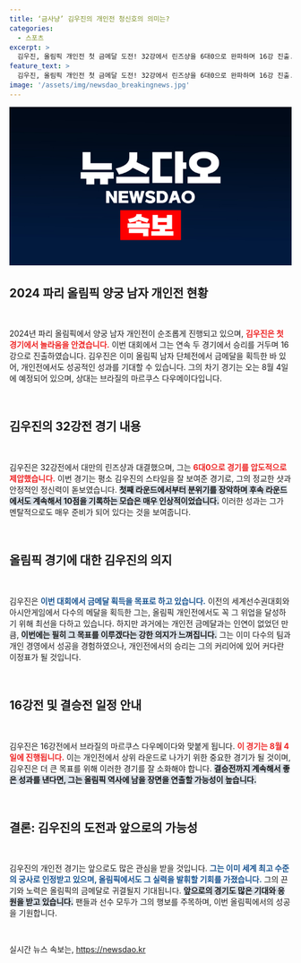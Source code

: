 ```yaml
---
title: ‘금사냥’ 김우진의 개인전 청신호의 의미는?
categories:
  - 스포츠
excerpt: >
  김우진, 올림픽 개인전 첫 금메달 도전! 32강에서 린즈샹을 6대0으로 완파하며 16강 진출. 8월 4일 펼쳐지는 중요한 대결에서의 활약에 귀추가 주목된다. 주목할 만한 순간이 기다리고 있다!
feature_text: >
  김우진, 올림픽 개인전 첫 금메달 도전! 32강에서 린즈샹을 6대0으로 완파하며 16강 진출. 8월 4일 펼쳐지는 중요한 대결에서의 활약에 귀추가 주목된다. 주목할 만한 순간이 기다리고 있다!
image: '/assets/img/newsdao_breakingnews.jpg'
---
```


<p><img src="/assets/img/newsdao_breakingnews.jpg" alt="firstkoreanews 속보" /></p>

<h2 data-ke-size="size26">2024 파리 올림픽 양궁 남자 개인전 현황</h2>

<p data-ke-size="size16">&nbsp;</p>

<p data-ke-size="size16">2024년 파리 올림픽에서 양궁 남자 개인전이 순조롭게 진행되고 있으며, <b><span style="color: #ee2323;">김우진은 첫 경기에서 놀라움을 안겼습니다.</span></b> 이번 대회에서 그는 연속 두 경기에서 승리를 거두며 16강으로 진출하였습니다. 김우진은 이미 올림픽 남자 단체전에서 금메달을 획득한 바 있어, 개인전에서도 성공적인 성과를 기대할 수 있습니다. 그의 차기 경기는 오는 8월 4일에 예정되어 있으며, 상대는 브라질의 마르쿠스 다우메이다입니다.</p>

<p data-ke-size="size16">&nbsp;</p>

<h2 data-ke-size="size26">김우진의 32강전 경기 내용</h2>

<p data-ke-size="size16">&nbsp;</p>

<p data-ke-size="size16">김우진은 32강전에서 대만의 린즈샹과 대결했으며, 그는 <b><span style="color: #ee2323;">6대0으로 경기를 압도적으로 제압했습니다.</span></b> 이번 경기는 평소 김우진의 스타일을 잘 보여준 경기로, 그의 정교한 샷과 안정적인 정신력이 돋보였습니다. <b><span style="background-color: #21538527;">첫째 라운드에서부터 분위기를 장악하며 후속 라운드에서도 계속해서 10점을 기록하는 모습은 매우 인상적이었습니다.</span></b> 이러한 성과는 그가 멘탈적으로도 매우 준비가 되어 있다는 것을 보여줍니다.</p>

<p data-ke-size="size16">&nbsp;</p>

<h2 data-ke-size="size26">올림픽 경기에 대한 김우진의 의지</h2>

<p data-ke-size="size16">&nbsp;</p>

<p data-ke-size="size16">김우진은 <b><span style="color: #1a5490;">이번 대회에서 금메달 획득을 목표로 하고 있습니다.</span></b> 이전의 세계선수권대회와 아시안게임에서 다수의 메달을 획득한 그는, 올림픽 개인전에서도 꼭 그 위업을 달성하기 위해 최선을 다하고 있습니다. 하지만 과거에는 개인전 금메달과는 인연이 없었던 만큼, <b><span style="background-color: #21538527;">이번에는 필히 그 목표를 이루겠다는 강한 의지가 느껴집니다.</span></b> 그는 이미 다수의 팀과 개인 경영에서 성공을 경험하였으나, 개인전에서의 승리는 그의 커리어에 있어 커다란 이정표가 될 것입니다.</p>

<p data-ke-size="size16">&nbsp;</p>

<h2 data-ke-size="size26">16강전 및 결승전 일정 안내</h2>

<p data-ke-size="size16">&nbsp;</p>

<p data-ke-size="size16">김우진은 16강전에서 브라질의 마르쿠스 다우메이다와 맞붙게 됩니다. <b><span style="color: #ee2323;">이 경기는 8월 4일에 진행됩니다.</span></b> 이는 개인전에서 상위 라운드로 나가기 위한 중요한 경기가 될 것이며, 김우진은 더 큰 목표를 위해 이러한 경기를 잘 소화해야 합니다. <b><span style="background-color: #21538527;">결승전까지 계속해서 좋은 성과를 낸다면, 그는 올림픽 역사에 남을 장면을 연출할 가능성이 높습니다.</span></b></p>

<p data-ke-size="size16">&nbsp;</p>

<h2 data-ke-size="size26">결론: 김우진의 도전과 앞으로의 가능성</h2>

<p data-ke-size="size16">&nbsp;</p>

<p data-ke-size="size16">김우진의 개인전 경기는 앞으로도 많은 관심을 받을 것입니다. <b><span style="color: #1a5490;">그는 이미 세계 최고 수준의 궁사로 인정받고 있으며, 올림픽에서도 그 실력을 발휘할 기회를 가졌습니다.</span></b> 그의 끈기와 노력은 올림픽의 금메달로 귀결될지 기대됩니다. <b><span style="background-color: #21538527;">앞으로의 경기도 많은 기대와 응원을 받고 있습니다.</span></b> 팬들과 선수 모두가 그의 행보를 주목하며, 이번 올림픽에서의 성공을 기원합니다.</p>

<p data-ke-size="size16">&nbsp;</p>
실시간 뉴스 속보는, <a href="https://newsdao.kr" rel="dofollow">https://newsdao.kr</a>


